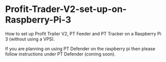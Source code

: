 # Profit-Trader-V2-set-up-on-Raspberry-Pi-3
How to set up Profit Trailer V2, PT Feeder and PT Tracker on a Raspberry Pi 3 (without using a VPS).

If you are planning on using PT Defender on the raspberry pi then please follow instructions under PT Defender (coming soon).
